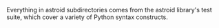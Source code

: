 Everything in astroid subdirectories comes from the astroid library's test suite, which cover a
variety of Python syntax constructs.
